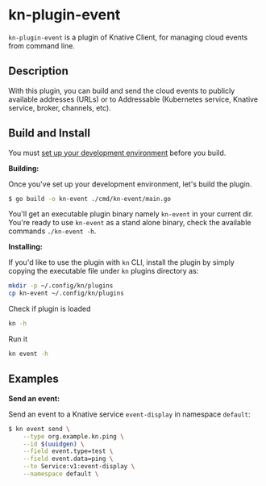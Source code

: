 # kn-plugin-event

`kn-plugin-event` is a plugin of Knative Client, for managing cloud events from
command line.

## Description

With this plugin, you can build and send the cloud events to publicly available
addresses (URLs) or to Addressable (Kubernetes service, Knative service, broker,
channels, etc).

## Build and Install

You must
[set up your development environment](https://github.com/knative/client/blob/master/docs/DEVELOPMENT.md#prerequisites)
before you build.

**Building:**

Once you've set up your development environment, let's build the plugin.

```sh
$ go build -o kn-event ./cmd/kn-event/main.go
```

You'll get an executable plugin binary namely `kn-event` in your current dir.
You're ready to use `kn-event` as a stand alone binary, check the available
commands `./kn-event -h`.

**Installing:**

If you'd like to use the plugin with `kn` CLI, install the plugin by simply
copying the executable file under `kn` plugins directory as:

```sh
mkdir -p ~/.config/kn/plugins
cp kn-event ~/.config/kn/plugins
```

Check if plugin is loaded

```sh
kn -h
```

Run it

```sh
kn event -h
```

## Examples

**Send an event:**

Send an event to a Knative service `event-display` in namespace `default`:

```sh
$ kn event send \
    --type org.example.kn.ping \
    --id $(uuidgen) \
    --field event.type=test \
    --field event.data=ping \
    --to Service:v1:event-display \
    --namespace default \
```
